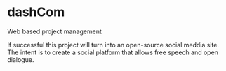 # dashCom
Web based project management

If successful this project will turn into an open-source social meddia site.
The intent is to create a social platform that allows free speech and open dialogue.


